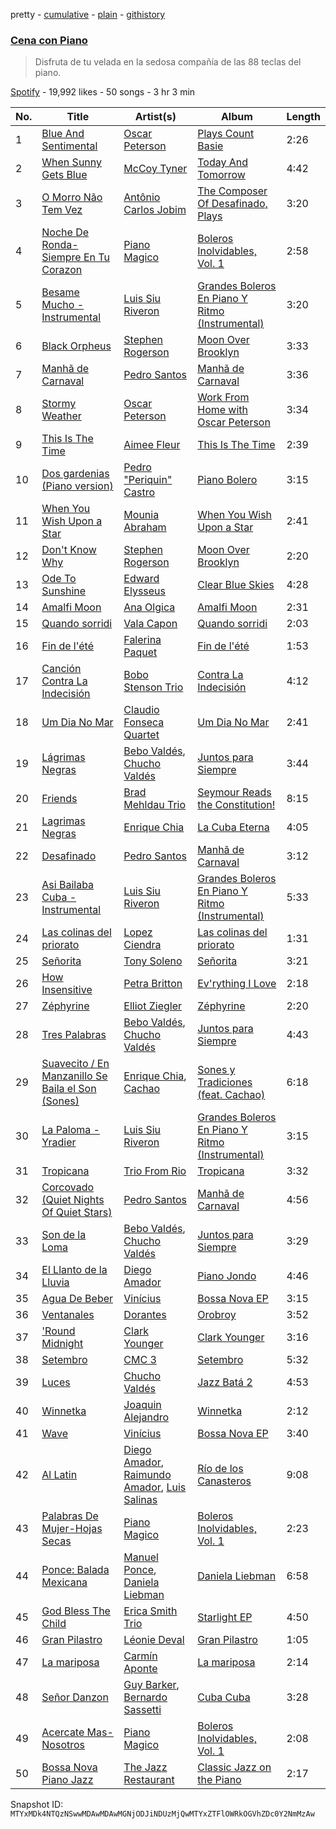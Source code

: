 pretty - [cumulative](/playlists/cumulative/37i9dQZF1DXeaTPCSrnmwu.md) - [plain](/playlists/plain/37i9dQZF1DXeaTPCSrnmwu) - [githistory](https://github.githistory.xyz/mackorone/spotify-playlist-archive/blob/main/playlists/plain/37i9dQZF1DXeaTPCSrnmwu)

### [Cena con Piano](https://open.spotify.com/playlist/37i9dQZF1DXeaTPCSrnmwu)

> Disfruta de tu velada en la sedosa compañía de las 88 teclas del piano.

[Spotify](https://open.spotify.com/user/spotify) - 19,992 likes - 50 songs - 3 hr 3 min

| No. | Title | Artist(s) | Album | Length |
|---|---|---|---|---|
| 1 | [Blue And Sentimental](https://open.spotify.com/track/78ntGe4xyecZHg9exQWwK6) | [Oscar Peterson](https://open.spotify.com/artist/6zkX5fhrSD4tdVOmimR9wB) | [Plays Count Basie](https://open.spotify.com/album/7ETDHJ9yletBCxNx0ipr1x) | 2:26 |
| 2 | [When Sunny Gets Blue](https://open.spotify.com/track/1J9iVCaEriyoMXpj2XszhU) | [McCoy Tyner](https://open.spotify.com/artist/2EsmKkHsXK0WMNGOtIhbxr) | [Today And Tomorrow](https://open.spotify.com/album/6MinQE3GG7Xb9GWrOoAWEz) | 4:42 |
| 3 | [O Morro Não Tem Vez](https://open.spotify.com/track/6fwICn8FWouigyB8BxfljW) | [Antônio Carlos Jobim](https://open.spotify.com/artist/3pO5VjZ4wOHCMBXOvbMISG) | [The Composer Of Desafinado, Plays](https://open.spotify.com/album/3tW43cUkPyYkzzntfPwm4A) | 3:20 |
| 4 | [Noche De Ronda\-Siempre En Tu Corazon](https://open.spotify.com/track/3vU5zFVDTPZOHnW95hLlJC) | [Piano Magico](https://open.spotify.com/artist/0WTPr7HY88nFBbBZ8RiaV6) | [Boleros Inolvidables, Vol\. 1](https://open.spotify.com/album/7M8untsZpxy9aLD2MAq56O) | 2:58 |
| 5 | [Besame Mucho \- Instrumental](https://open.spotify.com/track/7DiKoJUCwkgpduZzw42sAR) | [Luis Siu Riveron](https://open.spotify.com/artist/6vshvvqO8e8oXHDC0RBXpE) | [Grandes Boleros En Piano Y Ritmo \(Instrumental\)](https://open.spotify.com/album/19D3ge8HWiNwh8jtiydYKp) | 3:20 |
| 6 | [Black Orpheus](https://open.spotify.com/track/47tG3OUhtCK0fRbgVOstFk) | [Stephen Rogerson](https://open.spotify.com/artist/5xXnBmVrb708VQBBjG59Gk) | [Moon Over Brooklyn](https://open.spotify.com/album/3cdgdzfuIoOWbMbemo7OGM) | 3:33 |
| 7 | [Manhã de Carnaval](https://open.spotify.com/track/3mFoB8P6gDrjI7uKG0ewWW) | [Pedro Santos](https://open.spotify.com/artist/3iCY5pdGYEDsC7TiZ2Pqy4) | [Manhã de Carnaval](https://open.spotify.com/album/6PmJeevy0quqp79eYVeVXb) | 3:36 |
| 8 | [Stormy Weather](https://open.spotify.com/track/5PocwBP4qm33W4eQSZyVBZ) | [Oscar Peterson](https://open.spotify.com/artist/6zkX5fhrSD4tdVOmimR9wB) | [Work From Home with Oscar Peterson](https://open.spotify.com/album/0ORKsWALEps4PNvnM78dM7) | 3:34 |
| 9 | [This Is The Time](https://open.spotify.com/track/5WlGbaNBwa8cClh21SVhXp) | [Aimee Fleur](https://open.spotify.com/artist/6nI0MtO93pTNhec5pbP43B) | [This Is The Time](https://open.spotify.com/album/7jLYwN5WoR3ysYdA9xz6SU) | 2:39 |
| 10 | [Dos gardenias \(Piano version\)](https://open.spotify.com/track/2mkhpwb9lD7l26HdvluhkK) | [Pedro "Periquin" Castro](https://open.spotify.com/artist/5CLzUZxXAb7lFCYVcxkeif) | [Piano Bolero](https://open.spotify.com/album/76zj09agpV8rUgMFLeX5e7) | 3:15 |
| 11 | [When You Wish Upon a Star](https://open.spotify.com/track/4oC2OjhMIebaOtUXyqw4P8) | [Mounia Abraham](https://open.spotify.com/artist/5vZm6KOKPOk2Pooo9NHt1h) | [When You Wish Upon a Star](https://open.spotify.com/album/7fsSv3ak7BZdLx6L94bc2W) | 2:41 |
| 12 | [Don't Know Why](https://open.spotify.com/track/7e9e6hczmTaB9bYrTJMcHe) | [Stephen Rogerson](https://open.spotify.com/artist/5xXnBmVrb708VQBBjG59Gk) | [Moon Over Brooklyn](https://open.spotify.com/album/3cdgdzfuIoOWbMbemo7OGM) | 2:20 |
| 13 | [Ode To Sunshine](https://open.spotify.com/track/1Zfkx3AThGj2ysalStOIyn) | [Edward Elysseus](https://open.spotify.com/artist/3B2uDXsfuaUaXn5CuN4Eh7) | [Clear Blue Skies](https://open.spotify.com/album/2nCUZMqf2r51Z7iWUP9kVU) | 4:28 |
| 14 | [Amalfi Moon](https://open.spotify.com/track/3qE1HsdBOfXyZmCfRfT8Jc) | [Ana Olgica](https://open.spotify.com/artist/29nLvGubwGVV9I4kF3nldc) | [Amalfi Moon](https://open.spotify.com/album/1DuAYHyITCrrQVGGVMt8Fz) | 2:31 |
| 15 | [Quando sorridi](https://open.spotify.com/track/4tJLqa4zHZmoBrkdZu2IFY) | [Vala Capon](https://open.spotify.com/artist/49fgD6LHJUewc21tGBaOqV) | [Quando sorridi](https://open.spotify.com/album/5WED43tdqslgKrB6s3fA8I) | 2:03 |
| 16 | [Fin de l'été](https://open.spotify.com/track/6jm8T38DHANT7c2xvIZpx6) | [Falerina Paquet](https://open.spotify.com/artist/2EVyOTY6DUVsMpLzqcCZ8B) | [Fin de l'été](https://open.spotify.com/album/5NQ7mu7ifo8HTpsg9eIc42) | 1:53 |
| 17 | [Canción Contra La Indecisión](https://open.spotify.com/track/6fTs9vrso7u7spinTkiauE) | [Bobo Stenson Trio](https://open.spotify.com/artist/1BKStidrseaPjyjQjL3yxV) | [Contra La Indecisión](https://open.spotify.com/album/3e1D8PXvjboQnZY8o9vNgo) | 4:12 |
| 18 | [Um Dia No Mar](https://open.spotify.com/track/1EZYeNyXTPKOVAP7Vn9wCi) | [Claudio Fonseca Quartet](https://open.spotify.com/artist/3cxnRW4ENZ1c41HbbXy8Bf) | [Um Dia No Mar](https://open.spotify.com/album/4QrobV7gNlPPVdJ6MY8Y2U) | 2:41 |
| 19 | [Lágrimas Negras](https://open.spotify.com/track/3c7m2Kzg1q9iKa4yhKbuea) | [Bebo Valdés](https://open.spotify.com/artist/3qeECzqe5c7ssusMaDdwbj), [Chucho Valdés](https://open.spotify.com/artist/27mRThsZ9K1BYmz0rioxwp) | [Juntos para Siempre](https://open.spotify.com/album/3y4OdF00cUvKDi8QW0eS76) | 3:44 |
| 20 | [Friends](https://open.spotify.com/track/3hQw2tdAeD9v94KJyFChKB) | [Brad Mehldau Trio](https://open.spotify.com/artist/5sQJzc7ZGwC4olbhp2kqqX) | [Seymour Reads the Constitution!](https://open.spotify.com/album/2lPb2KYIudWUQcaL0vAlUm) | 8:15 |
| 21 | [Lagrimas Negras](https://open.spotify.com/track/1fQ1MNKCNXwcKq083Lb11e) | [Enrique Chia](https://open.spotify.com/artist/3EQoDMzsInptAXiIs8sVt9) | [La Cuba Eterna](https://open.spotify.com/album/41r8Uf00kchpTtjYFyYIuL) | 4:05 |
| 22 | [Desafinado](https://open.spotify.com/track/5ZZt6lI6O7DkJ0QNR9nqS0) | [Pedro Santos](https://open.spotify.com/artist/3iCY5pdGYEDsC7TiZ2Pqy4) | [Manhã de Carnaval](https://open.spotify.com/album/6PmJeevy0quqp79eYVeVXb) | 3:12 |
| 23 | [Asi Bailaba Cuba \- Instrumental](https://open.spotify.com/track/3waAyPLnhNQRbdh6Pb6mRX) | [Luis Siu Riveron](https://open.spotify.com/artist/6vshvvqO8e8oXHDC0RBXpE) | [Grandes Boleros En Piano Y Ritmo \(Instrumental\)](https://open.spotify.com/album/19D3ge8HWiNwh8jtiydYKp) | 5:33 |
| 24 | [Las colinas del priorato](https://open.spotify.com/track/5mu1VAQqud9UHFLsk0u01q) | [Lopez Ciendra](https://open.spotify.com/artist/7D3sEbiHlFq1QmISYmyneT) | [Las colinas del priorato](https://open.spotify.com/album/7cLj7vH0K6tHHwFiNTYWot) | 1:31 |
| 25 | [Señorita](https://open.spotify.com/track/3Tr1go8VXvaqy9FDPyB2CB) | [Tony Soleno](https://open.spotify.com/artist/2jh4IR3Rp6dRMQIpU9gFHd) | [Señorita](https://open.spotify.com/album/44npgAVFU1zNqEEC3iwKpf) | 3:21 |
| 26 | [How Insensitive](https://open.spotify.com/track/6sLdpUMlsSe1TT7c3DPZbE) | [Petra Britton](https://open.spotify.com/artist/5o3FN7dWw31Y92A9gp56m2) | [Ev'rything I Love](https://open.spotify.com/album/5jinjBFLM6HuPMbVUiFDZh) | 2:18 |
| 27 | [Zéphyrine](https://open.spotify.com/track/3WZLdoZGzlSWEUXnmqUq26) | [Elliot Ziegler](https://open.spotify.com/artist/0Wh30jSV0ZQf0IzHkEddBY) | [Zéphyrine](https://open.spotify.com/album/7gkIQOtmCDJbNCGaF89S58) | 2:20 |
| 28 | [Tres Palabras](https://open.spotify.com/track/7iEXtc7ZwixX8IwzwK10qp) | [Bebo Valdés](https://open.spotify.com/artist/3qeECzqe5c7ssusMaDdwbj), [Chucho Valdés](https://open.spotify.com/artist/27mRThsZ9K1BYmz0rioxwp) | [Juntos para Siempre](https://open.spotify.com/album/3y4OdF00cUvKDi8QW0eS76) | 4:43 |
| 29 | [Suavecito / En Manzanillo Se Baila el Son \(Sones\)](https://open.spotify.com/track/2Fx6r1ALj3nppAog9eJf7w) | [Enrique Chia](https://open.spotify.com/artist/3EQoDMzsInptAXiIs8sVt9), [Cachao](https://open.spotify.com/artist/1Qa5p9ajnRIvq7bfsdtzqQ) | [Sones y Tradiciones \(feat\. Cachao\)](https://open.spotify.com/album/7COrF1dEussKfi9YzTEFte) | 6:18 |
| 30 | [La Paloma \- Yradier](https://open.spotify.com/track/5z9sMwPllzSNYvac81Hdup) | [Luis Siu Riveron](https://open.spotify.com/artist/6vshvvqO8e8oXHDC0RBXpE) | [Grandes Boleros En Piano Y Ritmo \(Instrumental\)](https://open.spotify.com/album/19D3ge8HWiNwh8jtiydYKp) | 3:15 |
| 31 | [Tropicana](https://open.spotify.com/track/4e8rnF7O2uQJOACAwuGKCX) | [Trio From Rio](https://open.spotify.com/artist/4KoFxfBb0kw05Odd05UktH) | [Tropicana](https://open.spotify.com/album/2LyLyjwKUPGxggZ1DMnvAP) | 3:32 |
| 32 | [Corcovado \(Quiet Nights Of Quiet Stars\)](https://open.spotify.com/track/0VSzD0w1GEkSBYY0HaknRy) | [Pedro Santos](https://open.spotify.com/artist/3iCY5pdGYEDsC7TiZ2Pqy4) | [Manhã de Carnaval](https://open.spotify.com/album/6PmJeevy0quqp79eYVeVXb) | 4:56 |
| 33 | [Son de la Loma](https://open.spotify.com/track/7K9t3K9SLBzV1HhVYhmXuz) | [Bebo Valdés](https://open.spotify.com/artist/3qeECzqe5c7ssusMaDdwbj), [Chucho Valdés](https://open.spotify.com/artist/27mRThsZ9K1BYmz0rioxwp) | [Juntos para Siempre](https://open.spotify.com/album/3y4OdF00cUvKDi8QW0eS76) | 3:29 |
| 34 | [El Llanto de la Lluvia](https://open.spotify.com/track/0vGx46vNX5rySadM42qXmW) | [Diego Amador](https://open.spotify.com/artist/7E17VU9B2y56KC2kRedIZT) | [Piano Jondo](https://open.spotify.com/album/1SsRBNFSz1ediZjZ756qu4) | 4:46 |
| 35 | [Agua De Beber](https://open.spotify.com/track/1t1mrUX3AjtDN0v97U5djG) | [Vinícius](https://open.spotify.com/artist/1k8aIB0NA92A8rVKA4HnaM) | [Bossa Nova EP](https://open.spotify.com/album/0Eb5CwXAUx0p3IkHsWAlBs) | 3:15 |
| 36 | [Ventanales](https://open.spotify.com/track/4mXXKiOiWQvdBYf92ufELB) | [Dorantes](https://open.spotify.com/artist/0YlJWz6Mt1zIKdMTxBNzDu) | [Orobroy](https://open.spotify.com/album/4TD9tBWKjRCWa2xZnvG8Wt) | 3:52 |
| 37 | ['Round Midnight](https://open.spotify.com/track/1OC2r9MhAQgIRgr23ZZTni) | [Clark Younger](https://open.spotify.com/artist/2uxmpv4oWJsk2oITNtAlJe) | [Clark Younger](https://open.spotify.com/album/0TevT7in9JgG2yktoXGH6Y) | 3:16 |
| 38 | [Setembro](https://open.spotify.com/track/0H0bv2u1uWkxHpNxgrNHfD) | [CMC 3](https://open.spotify.com/artist/6GtEW3IyxraJqKi2h86JqC) | [Setembro](https://open.spotify.com/album/5ksQoz2k7IcACaWEL5Key6) | 5:32 |
| 39 | [Luces](https://open.spotify.com/track/4fVzIqfRv3VC1doIk9JLnt) | [Chucho Valdés](https://open.spotify.com/artist/27mRThsZ9K1BYmz0rioxwp) | [Jazz Batá 2](https://open.spotify.com/album/2qNItLdcFnSId2094fNe3A) | 4:53 |
| 40 | [Winnetka](https://open.spotify.com/track/6ST2jppp8qDidqw8iK1txv) | [Joaquin Alejandro](https://open.spotify.com/artist/7iuafbXpI94G92U4vfoH4m) | [Winnetka](https://open.spotify.com/album/0pjkOfoN9u4XkEQAUc9OR5) | 2:12 |
| 41 | [Wave](https://open.spotify.com/track/0kLvYpWHgCozYu6lM95eYk) | [Vinícius](https://open.spotify.com/artist/1k8aIB0NA92A8rVKA4HnaM) | [Bossa Nova EP](https://open.spotify.com/album/0Eb5CwXAUx0p3IkHsWAlBs) | 3:40 |
| 42 | [Al Latin](https://open.spotify.com/track/0eoyBmi8Zrg9clYB9P4ZXO) | [Diego Amador](https://open.spotify.com/artist/7E17VU9B2y56KC2kRedIZT), [Raimundo Amador](https://open.spotify.com/artist/3skUHmTNpFUxTZaVxgvhF7), [Luis Salinas](https://open.spotify.com/artist/6lfuGeSEIAZl1WlXN3lSjk) | [Río de los Canasteros](https://open.spotify.com/album/2KRIZ6ZIvuALWTnEGGCPZy) | 9:08 |
| 43 | [Palabras De Mujer\-Hojas Secas](https://open.spotify.com/track/6mBClBGac5YzqnVuXe37EN) | [Piano Magico](https://open.spotify.com/artist/0WTPr7HY88nFBbBZ8RiaV6) | [Boleros Inolvidables, Vol\. 1](https://open.spotify.com/album/7M8untsZpxy9aLD2MAq56O) | 2:23 |
| 44 | [Ponce: Balada Mexicana](https://open.spotify.com/track/4yzZhD5t7imXg9rYdEr6Vh) | [Manuel Ponce](https://open.spotify.com/artist/3sam97auWZppQpYU1HWNxK), [Daniela Liebman](https://open.spotify.com/artist/7MQNyVvd2ZSOEqPNlSgAJ3) | [Daniela Liebman](https://open.spotify.com/album/2eIQ6eOiV3gdXHLiyXIjMl) | 6:58 |
| 45 | [God Bless The Child](https://open.spotify.com/track/3YOXIat0EGuZ626MHh4WsU) | [Erica Smith Trio](https://open.spotify.com/artist/4wa2jF1Hfx1JtfzCn89RyI) | [Starlight EP](https://open.spotify.com/album/7m8ZtTAwuo43kLK41EsZ31) | 4:50 |
| 46 | [Gran Pilastro](https://open.spotify.com/track/6JgzK0yZN5H5LsQR67Ct5L) | [Léonie Deval](https://open.spotify.com/artist/7bryNa0PlcBGmHpXFEJxni) | [Gran Pilastro](https://open.spotify.com/album/1z6Y4hwez7v5aTWldwrtOa) | 1:05 |
| 47 | [La mariposa](https://open.spotify.com/track/7hnHIeg2UVBYmxkvhmaOts) | [Carmín Aponte](https://open.spotify.com/artist/0xh9QyZHWTadoIZx6A20h9) | [La mariposa](https://open.spotify.com/album/7L1I2d8HsB8J9RmphxKlUj) | 2:14 |
| 48 | [Señor Danzon](https://open.spotify.com/track/6SnkcY42LeTZouiKNw8IsZ) | [Guy Barker](https://open.spotify.com/artist/4YokJY1Jtyc55KBPtzmljG), [Bernardo Sassetti](https://open.spotify.com/artist/7zRQh7uzMB0kDd1VwJNsUf) | [Cuba Cuba](https://open.spotify.com/album/40i0UpNxAtRaHYpRHJn7xX) | 3:28 |
| 49 | [Acercate Mas\-Nosotros](https://open.spotify.com/track/0buM06RgmgDVQ5kNpCwINq) | [Piano Magico](https://open.spotify.com/artist/0WTPr7HY88nFBbBZ8RiaV6) | [Boleros Inolvidables, Vol\. 1](https://open.spotify.com/album/7M8untsZpxy9aLD2MAq56O) | 2:08 |
| 50 | [Bossa Nova Piano Jazz](https://open.spotify.com/track/2FszWCVt8Vk5gZfC5et22N) | [The Jazz Restaurant](https://open.spotify.com/artist/52gDZW5cytu21bwzOEaLy4) | [Classic Jazz on the Piano](https://open.spotify.com/album/3e8JN35km7noyKQSFK8GkF) | 2:17 |

Snapshot ID: `MTYxMDk4NTQzNSwwMDAwMDAwMGNjODJiNDUzMjQwMTYxZTFlOWRkOGVhZDc0Y2NmMzAw`
